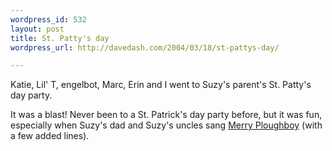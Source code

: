 ```yaml
---
wordpress_id: 532
layout: post
title: St. Patty's day
wordpress_url: http://davedash.com/2004/03/18/st-pattys-day/

---
```


Katie, Lil' T, engelbot, Marc, Erin and I went to Suzy's parent's St. Patty's day party.

It was a blast!  Never been to a St. Patrick's day party before, but it was fun, especially when Suzy's dad and Suzy's uncles sang <a href="http://www.local.ie/content/20357.shtml/music/traditional_music/ballads">Merry Ploughboy</a> (with a few added lines).
